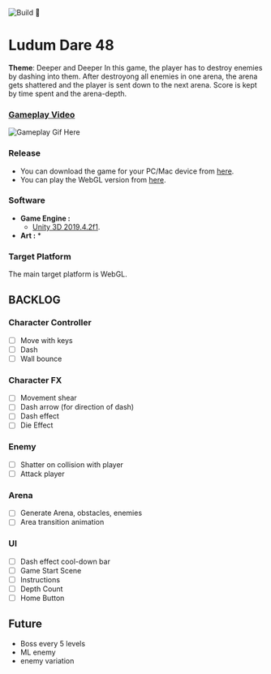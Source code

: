 ![Build 🧱](https://github.com/avivajpeyi/LudumDare48/workflows/Build%20%F0%9F%A7%B1/badge.svg?branch=master)


# Ludum Dare 48
**Theme**: Deeper and Deeper
In this game, the player has to destroy enemies by dashing into them. After destroyong all enemies in one arena, the arena gets shattered and the player is sent down to the next arena. Score is kept by time spent and the arena-depth.

###  [Gameplay Video]()
![Gameplay Gif Here]()


### Release
* You can download the game for your PC/Mac device from [here](https://avivajpeyi.itch.io/LudumDare48).
* You can play the WebGL version from [here](https://avivajpeyi.itch.io/LudumDare48).


### Software
* **Game Engine :**
  * [Unity 3D 2019.4.2f1](https://unity3d.com/).
* **Art :**
  * 

### Target Platform
The main target platform is WebGL.



## BACKLOG

### Character Controller
- [ ] Move with keys
- [ ] Dash
- [ ] Wall bounce

### Character FX
- [ ] Movement shear
- [ ] Dash arrow (for direction of dash)
- [ ] Dash effect
- [ ] Die Effect

### Enemy
- [ ] Shatter on collision with player
- [ ] Attack player

### Arena
- [ ] Generate Arena, obstacles, enemies
- [ ] Area transition animation

### UI 
- [ ] Dash effect cool-down bar
- [ ] Game Start Scene
- [ ] Instructions
- [ ] Depth Count
- [ ] Home Button 

## Future 

* Boss every 5 levels
* ML enemy 
* enemy variation
